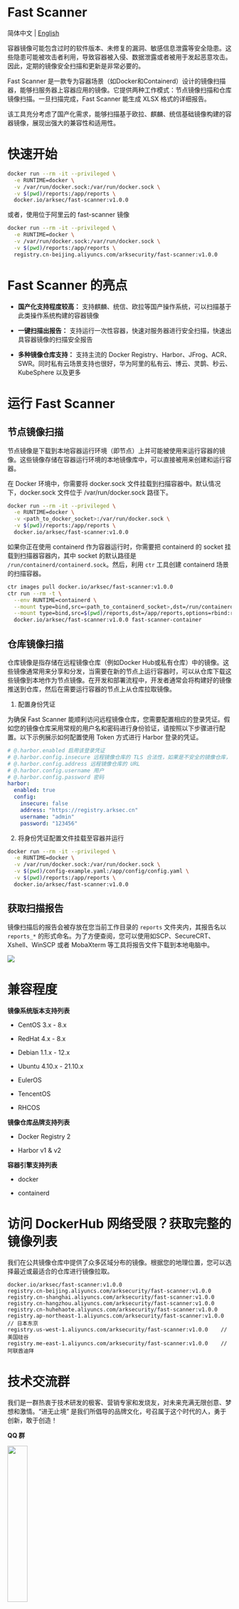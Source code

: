 # Fast Scanner

简体中文 | [English](README-en-us.md)

容器镜像可能包含过时的软件版本、未修复的漏洞、敏感信息泄露等安全隐患。这些隐患可能被攻击者利用，导致容器被入侵、数据泄露或者被用于发起恶意攻击。因此，定期的镜像安全扫描和更新是非常必要的。

Fast Scanner 是一款专为容器场景（如Docker和Containerd）设计的镜像扫描器，能够扫服务器上容器应用的镜像。它提供两种工作模式：节点镜像扫描和仓库镜像扫描。一旦扫描完成，Fast Scanner 能生成 XLSX 格式的详细报告。

该工具充分考虑了国产化需求，能够扫描基于欧拉、麒麟、统信基础镜像构建的容器镜像，展现出强大的兼容性和适用性。

# 快速开始

```bash
docker run --rm -it --privileged \
  -e RUNTIME=docker \
  -v /var/run/docker.sock:/var/run/docker.sock \
  -v $(pwd)/reports:/app/reports \
  docker.io/arksec/fast-scanner:v1.0.0
```

或者，使用位于阿里云的 fast-scanner 镜像

```bash
docker run --rm -it --privileged \
  -e RUNTIME=docker \
  -v /var/run/docker.sock:/var/run/docker.sock \
  -v $(pwd)/reports:/app/reports \
  registry.cn-beijing.aliyuncs.com/arksecurity/fast-scanner:v1.0.0
```

<!-- OR

```bash
curl https://raw.githubusercontent.com/arkseclabs/fast-scanner/main/scripts/scan.sh | bash
``` -->

# Fast Scanner 的亮点

* **国产化支持程度较高：** 支持麒麟、统信、欧拉等国产操作系统，可以扫描基于此类操作系统构建的容器镜像

* **一键扫描出报告：** 支持运行一次性容器，快速对服务器进行安全扫描，快速出具容器镜像的扫描安全报告

* **多种镜像仓库支持：** 支持主流的 Docker Registry、Harbor、JFrog、ACR、SWR。同时私有云场景支持也很好，华为阿里的私有云、博云、灵鹊、秒云、KubeSphere 以及更多

# 运行 Fast Scanner

## 节点镜像扫描

节点镜像是下载到本地容器运行环境（即节点）上并可能被使用来运行容器的镜像。这些镜像存储在容器运行环境的本地镜像库中，可以直接被用来创建和运行容器。

在 Docker 环境中，你需要将 docker.sock 文件挂载到扫描容器中。默认情况下，docker.sock 文件位于 /var/run/docker.sock 路径下。

```bash
docker run --rm -it --privileged \
  -e RUNTIME=docker \
  -v <path_to_docker_socket>:/var/run/docker.sock \
  -v $(pwd)/reports:/app/reports \
  docker.io/arksec/fast-scanner:v1.0.0
```

如果你正在使用 containerd 作为容器运行时，你需要把 containerd 的 socket 挂载到扫描器容器内，其中 socket 的默认路径是 `/run/containerd/containerd.sock`。然后，利用 `ctr` 工具创建 containerd 场景的扫描容器。

```bash
ctr images pull docker.io/arksec/fast-scanner:v1.0.0
ctr run --rm -t \
  --env RUNTIME=containerd \
  --mount type=bind,src=<path_to_containerd_socket>,dst=/run/containerd/containerd.sock,options=rbind:rw \
  --mount type=bind,src=$(pwd)/reports,dst=/app/reports,options=rbind:rw \
  docker.io/arksec/fast-scanner:v1.0.0 fast-scanner-container

```

## 仓库镜像扫描

仓库镜像是指存储在远程镜像仓库（例如Docker Hub或私有仓库）中的镜像。这些镜像通常用来分享和分发，当需要在新的节点上运行容器时，可以从仓库下载这些镜像到本地作为节点镜像。在开发和部署流程中，开发者通常会将构建好的镜像推送到仓库，然后在需要运行容器的节点上从仓库拉取镜像。

1. 配置身份凭证

为确保 Fast Scanner 能顺利访问远程镜像仓库，您需要配置相应的登录凭证。假如您的镜像仓库采用常规的用户名和密码进行身份验证，请按照以下步骤进行配置。以下示例展示如何配置使用 Token 方式进行 Harbor 登录的凭证。

```yaml
# @.harbor.enabled 启用该登录凭证
# @.harbor.config.insecure 远程镜像仓库的 TLS 合法性，如果是不安全的镜像仓库，需要修改此值为 true
# @.harbor.config.address 远程镜像仓库的 URL
# @.harbor.config.username 用户
# @.harbor.config.password 密码
harbor:
  enabled: true
  config:
    insecure: false
    address: "https://registry.arksec.cn"
    username: "admin"
    password: "123456"
```

2. 将身份凭证配置文件挂载至容器并运行

```bash
docker run --rm -it --privileged \
  -e RUNTIME=docker \
  -v /var/run/docker.sock:/var/run/docker.sock \
  -v $(pwd)/config-example.yaml:/app/config/config.yaml \
  -v $(pwd)/reports:/app/reports \
  docker.io/arksec/fast-scanner:v1.0.0
```

## 获取扫描报告

镜像扫描后的报告会被存放在您当前工作目录的 `reports` 文件夹内，其报告名以 `reports_*` 的形式命名。为了方便查阅，您可以使用如SCP、SecureCRT、Xshell、WinSCP 或者 MobaXterm 等工具将报告文件下载到本地电脑中。

![](./files/excel_report_example.png)

# 兼容程度

**镜像系统版本支持列表**

- CentOS 3.x - 8.x

- RedHat 4.x - 8.x

- Debian 1.1.x - 12.x

- Ubuntu 4.10.x - 21.10.x

- EulerOS

- TencentOS

- RHCOS


**镜像仓库品牌支持列表**

- Docker Registry 2

- Harbor v1 & v2

**容器引擎支持列表**

- docker

- containerd

# 访问 DockerHub 网络受限？获取完整的镜像列表

我们在公共镜像仓库中提供了众多区域分布的镜像。根据您的地理位置，您可以选择最近或最适合的仓库进行镜像拉取。

```
docker.io/arksec/fast-scanner:v1.0.0
registry.cn-beijing.aliyuncs.com/arksecurity/fast-scanner:v1.0.0
registry.cn-shanghai.aliyuncs.com/arksecurity/fast-scanner:v1.0.0
registry.cn-hangzhou.aliyuncs.com/arksecurity/fast-scanner:v1.0.0
registry.cn-huhehaote.aliyuncs.com/arksecurity/fast-scanner:v1.0.0
registry.ap-northeast-1.aliyuncs.com/arksecurity/fast-scanner:v1.0.0    // 日本东京
registry.us-west-1.aliyuncs.com/arksecurity/fast-scanner:v1.0.0    // 美国硅谷
registry.me-east-1.aliyuncs.com/arksecurity/fast-scanner:v1.0.0    // 阿联酋迪拜
```

# 技术交流群

我们是一群热衷于技术研发的极客、营销专家和发烧友，对未来充满无限创意、梦想和激情。“进无止境” 是我们所倡导的品牌文化，号召属于这个时代的人，勇于创新，敢于创造！

**QQ 群**

<p float="left">
  <img src="./files/QR_QQ.png" width="30%" />
</p>

# 关于公司

雅客云（ArkSec）是一家专注云原生安全领域，从云端到边缘，持续探索、研发革命性技术，致力于突破产业变革的高科技公司。雅客云诞生于云原生技术架构和设计思想对安全带来巨大变革前际，公司总部位于首都北京。

我们团队的核心成员来自海内外知名领先的信息安全、基础架构公司，共同打造了基于云原生技术架构和设计理念的云原生安全全栈产品和服务为主的技术驱动型高新技术企业。

    https://www.arksec.cn

    https://www.arksec.cn/blog/

**公众号**

<p float="left">
  <img src="./files/QR_WX_8CM.jpg" width="30%" />
</p>

# LICENSE

Copyright (c) 2020-2023 ArkSec

Licensed under the Apache License, Version 2.0 (the "License");
you may not use this file except in compliance with the License.
You may obtain a copy of the License at

    https://www.apache.org/licenses/LICENSE-2.0
